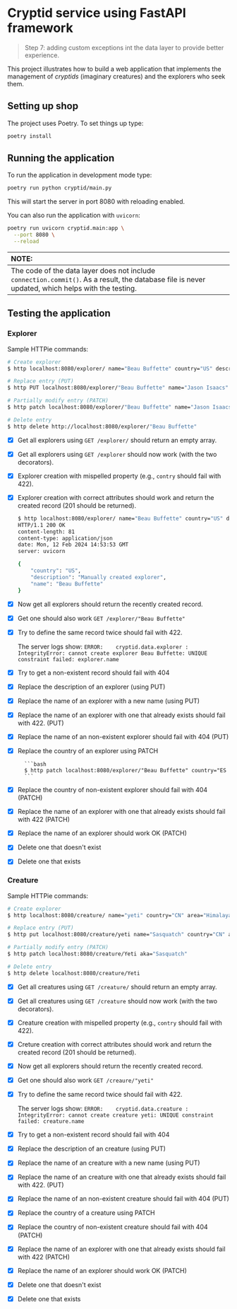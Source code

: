 # Cryptid service using FastAPI framework
> Step 7: adding custom exceptions int the data layer to provide better experience.

This project illustrates how to build a web application that implements the management of *cryptids* (imaginary creatures) and the explorers who seek them.


## Setting up shop

The project uses Poetry. To set things up type:

```bash
poetry install
```

## Running the application

To run the application in development mode type:

```bash
poetry run python cryptid/main.py
```

This will start the server in port 8080 with reloading enabled.

You can also run the application with `uvicorn`:

```bash
poetry run uvicorn cryptid.main:app \
  --port 8080 \
  --reload
```

| NOTE: |
| :---- |
| The code of the data layer does not include `connection.commit()`. As a result, the database file is never updated, which helps with the testing. |

## Testing the application

### Explorer

Sample HTTPie commands:

```bash
# Create explorer
$ http localhost:8080/explorer/ name="Beau Buffette" country="US" description="Manually created explorer"
```

```bash
# Replace entry (PUT)
$ http PUT localhost:8080/explorer/"Beau Buffette" name="Jason Isaacs" country="UK" description="Hello to Jason!"
```

```bash
# Partially modify entry (PATCH)
$ http patch localhost:8080/explorer/"Beau Buffette" name="Jason Isaacs"
```

```bash
# Delete entry
$ http delete http://localhost:8080/explorer/"Beau Buffette"
```


- [X] Get all explorers using `GET /explorer/` should return an empty array.

- [X] Get all explorers using `GET /explorer` should now work (with the two decorators).

- [X] Explorer creation with mispelled property (e.g., `contry` should fail with 422).

- [X] Explorer creation with correct attributes should work and return the created record (201 should be returned).

    ```bash
    $ http localhost:8080/explorer/ name="Beau Buffette" country="US" description="Manually created explorer"
    HTTP/1.1 200 OK
    content-length: 81
    content-type: application/json
    date: Mon, 12 Feb 2024 14:53:53 GMT
    server: uvicorn

    {
        "country": "US",
        "description": "Manually created explorer",
        "name": "Beau Buffette"
    }

    ```

- [X] Now get all explorers should return the recently created record.

- [X] Get one should also work `GET /explorer/"Beau Buffette"`

- [X] Try to define the same record twice should fail with 422.

    The server logs show: `ERROR:    cryptid.data.explorer : IntegrityError: cannot create explorer Beau Buffette: UNIQUE constraint failed: explorer.name`

- [X] Try to get a non-existent record should fail with 404

- [X] Replace the description of an explorer (using PUT)

- [X] Replace the name of an explorer with a new name (using PUT)

- [X] Replace the name of an explorer with one that already exists should fail with 422. (PUT)

- [X] Replace the name of an non-existent explorer should fail with 404 (PUT)

- [X] Replace the country of an explorer using PATCH

        ```bash
        $ http patch localhost:8080/explorer/"Beau Buffette" country="ES
        ```
- [X] Replace the country of non-existent explorer should fail with 404 (PATCH)

- [X] Replace the name of an explorer with one that already exists should fail with 422 (PATCH)

- [X] Replace the name of an explorer should work OK (PATCH)

- [X] Delete one that doesn't exist

- [X] Delete one that exists

### Creature

Sample HTTPie commands:

```bash
# Create explorer
$ http localhost:8080/creature/ name="yeti" country="CN" area="Himalayas" description="Snowperson" aka="The Abominable Snowman"
```

```bash
# Replace entry (PUT)
$ http put localhost:8080/creature/yeti name="Sasquatch" country="CN" area="Himalayas" description="Snowperson" aka="yeti"
```

```bash
# Partially modify entry (PATCH)
$ http patch localhost:8080/creature/Yeti aka="Sasquatch"
```

```bash
# Delete entry
$ http delete localhost:8080/creature/Yeti
```


- [X] Get all creatures using `GET /creature/` should return an empty array.

- [X] Get all creatures using `GET /creature` should now work (with the two decorators).

- [X] Creature creation with mispelled property (e.g., `contry` should fail with 422).

- [X] Creture creation with correct attributes should work and return the created record (201 should be returned).

- [X] Now get all explorers should return the recently created record.

- [X] Get one should also work `GET /creaure/"yeti"`

- [X] Try to define the same record twice should fail with 422.

    The server logs show: `ERROR:    cryptid.data.creature : IntegrityError: cannot create creature yeti: UNIQUE constraint failed: creature.name`

- [X] Try to get a non-existent record should fail with 404

- [X] Replace the description of an creature (using PUT)

- [X] Replace the name of an creature with a new name (using PUT)

- [X] Replace the name of an creature with one that already exists should fail with 422. (PUT)

- [X] Replace the name of an non-existent creature should fail with 404 (PUT)

- [X] Replace the country of a creature using PATCH

- [X] Replace the country of non-existent creature should fail with 404 (PATCH)

- [X] Replace the name of an explorer with one that already exists should fail with 422 (PATCH)

- [X] Replace the name of an explorer should work OK (PATCH)

- [X] Delete one that doesn't exist

- [X] Delete one that exists